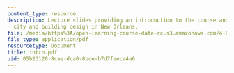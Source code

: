 ```yaml
---
content_type: resource
description: Lecture slides providing an introduction to the course and sustainable
  city and building design in New Orleans.
file: /media/https%3A/open-learning-course-data-rc.s3.amazonaws.com/4-001j-cityscope-new-orleans-spring-2007/05b231208caedca08bceb7d7feeca4a6_intro.pdf
file_type: application/pdf
resourcetype: Document
title: intro.pdf
uid: 05b23120-8cae-dca0-8bce-b7d7feeca4a6
---
```

